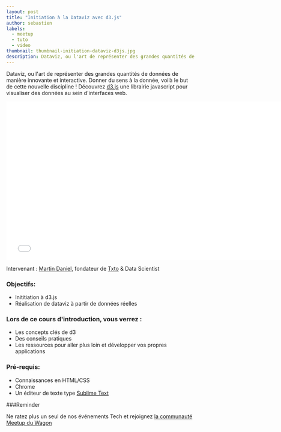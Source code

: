 ```yaml
---
layout: post
title: "Initiation à la Dataviz avec d3.js"
author: sebastien
labels:
  - meetup
  - tuto
  - video
thumbnail: thumbnail-initiation-dataviz-d3js.jpg
description: Dataviz, ou l'art de représenter des grandes quantités de données de manière innovante et interactive. Donner du sens à la donnée, voilà le but de cette nouvelle discipline ! Découvrez d3.js une librairie javascript pour visualiser des données au sein d'interfaces web.
---
```


Dataviz, ou l'art de représenter des grandes quantités de données de manière innovante et interactive. Donner du sens à la donnée, voilà le but de cette nouvelle discipline ! Découvrez [d3.js](http://d3js.org/) une librairie javascript pour visualiser des données au sein d'interfaces web.

<iframe width="750" height="422" src="//www.youtube.com/embed/ZEtyr9C01cg?rel=0&amp;controls=0&amp;showinfo=0" frameborder="0" allowfullscreen></iframe>

Intervenant : [Martin Daniel](https://twitter.com/martindaniel4), fondateur de [Txto](https://www.txto.io) & Data Scientist

### Objectifs:
- Inititiation à d3.js
- Réalisation de dataviz à partir de données réelles

### Lors de ce cours d'introduction, vous verrez :
- Les concepts clés de d3
- Des conseils pratiques
- Les ressources pour aller plus loin et développer vos propres applications

### Pré-requis:
- Connaissances en HTML/CSS
- Chrome
- Un éditeur de texte type [Sublime Text](http://www.sublimetext.com/)

###Reminder

Ne ratez plus un seul de nos événements Tech et rejoignez [la communauté Meetup du Wagon](http://www.meetup.com/Le-Wagon-Paris-Coding-Station/)